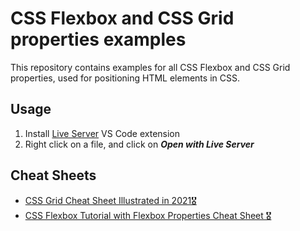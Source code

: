 # CSS Flexbox and CSS Grid properties examples

This repository contains examples for all CSS Flexbox and CSS Grid properties, used for positioning HTML elements in CSS.

## Usage
1. Install [Live Server](https://marketplace.visualstudio.com/items?itemName=ritwickdey.LiveServer) VS Code extension
2. Right click on a file, and click on ***Open with Live Server***

## Cheat Sheets
- [CSS Grid Cheat Sheet Illustrated in 2021🎖️](https://dev.to/joyshaheb/css-grid-cheat-sheet-illustrated-in-2021-1a3)
- [CSS Flexbox Tutorial with Flexbox Properties Cheat Sheet 🎖️](https://www.freecodecamp.org/news/css-flexbox-tutorial-with-cheatsheet/)